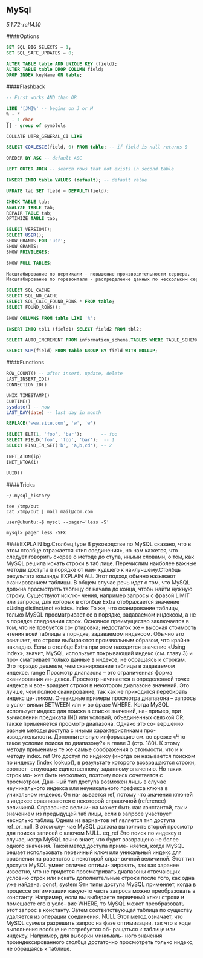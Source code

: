 MySql
-

*5.1.72-rel14.10*

####Options
````sql
SET SQL_BIG_SELECTS = 1;
SET SQL_SAFE_UPDATES = 0;
````

````sql
ALTER TABLE table ADD UNIQUE KEY (field);
ALTER TABLE table DROP COLUMN field;
DROP INDEX keyName ON table;
````

####Flashback
````sql
-- First works AND than OR

LIKE '[JM]%' -- begins on J or M
% - *
_ - 1 char
[] - group of symblols

COLLATE UTF8_GENERAL_CI LIKE

SELECT COALESCE(field, 0) FROM table; -- if field is null returns 0

OREDER BY ASC -- default ASC

LEFT OUTER JOIN -- search rows that not exists in second table

INSERT INTO table VALUES (default); -- default value

UPDATE tab SET field = DEFAULT(field);

CHECK TABLE tab;
ANALYZE TABLE tab;
REPAIR TABLE tab;
OPTIMIZE TABLE tab;

SELECT VERSION();
SELECT USER();
SHOW GRANTS FOR 'usr';
SHOW GRANTS;
SHOW PRIVILEGES;

SHOW FULL TABLES;

Масштабирование по вертикали - повышение производительности сервера.
Масштабирование по горезонтали - распределение данных по нескольким серверам (репликация).
````

````sql
SELECT SQL_CACHE
SELECT SQL_NO_CACHE
SELECT SQL_CALC_FOUND_ROWS * FROM table;
SELECT FOUND_ROWS();

SHOW COLUMNS FROM table LIKE '%';

INSERT INTO tbl1 (field1) SELECT field2 FROM tbl2;

SELECT AUTO_INCREMENT FROM information_schema.TABLES WHERE TABLE_SCHEMA = 'databaseName' AND TABLE_NAME = 'tableName';

SELECT SUM(field) FROM table GROUP BY field WITH ROLLUP;
````

####Functions
````sql
ROW_COUNT() -- after insert, update, delete
LAST_INSERT_ID()
CONNECTION_ID()

UNIX_TIMESTAMP()
CURTIME()
sysdate() -- now
LAST_DAY(date) -- last day in month

REPLACE('www.site.com', 'w', 'w')

SELECT ELT(1, 'foo', 'bar');       -- foo
SELECT FIELD('foo', 'foo', 'bar');  -- 1
SELECT FIND_IN_SET('b', 'a,b,cd'); -- 2

INET_ATON(ip)
INET_NTOA(i)

UUID()
````

####Tricks
````
~/.mysql_history

tee /tmp/out
cat /tmp/out | mail mail@com.com

user@ubuntu:~$ mysql --pager='less -S'

mysql> pager less -SFX
````

####EXPLAIN
bg.Столбец type
В руководстве по MySQL сказано, что в этом столбце отражается «тип
соединения», но нам кажется, что следует говорить скорее о методе до­
ступа, иными словами, о том, как MySQL решила искать строки в таб­
лице. Перечислим наиболее важные методы доступа в порядке от наи-
худшего к наилучшему.Столбцы результата команды EXPLAIN
ALL
Этот подход обычно называют сканированием таб­лицы. В  общем
случае речь идет о том, что MySQL должна просмотреть таб­лицу от
начала до конца, чтобы найти нужную строку. Существуют исклю-
чения, например запросы с фразой LIMIT или запросы, для которых
в столбце Extra отображается значение «Using distinct/not exists».
index
То же, что сканирование таб­лицы, только MySQL просматривает ее
в  порядке, задаваемом индексом, а  не в  порядке следования строк.
Основное преимущество заключается в  том, что не требуется со-
ртировка; недостаток же – высокая стоимость чтения всей таб­лицы
в  порядке, задаваемом индексом. Обычно это означает, что строки
выбираются произвольным образом, что крайне накладно.
Если в  столбце Extra при этом находится значение «Using index»,
значит, MySQL использует покрывающий индекс (см. главу 3) и про-
сматривает только данные в  индексе, не обращаясь к  строкам. Это
гораздо дешевле, чем сканирование таб­лицы в задаваемом индексе.
range
Просмотр диапазона  – это ограниченная форма сканирования ин-
декса. Просмотр начинается в  определенной точке индекса и  воз-
вращает строки в  некотором диапазоне значений. Это лучше, чем
полное сканирование, так как не приходится перебирать индекс це-
ликом. Очевидные примеры просмотра диапазона – запросы с усло-
виями BETWEEN или > во фразе WHERE.
Когда MySQL использует индекс для поиска в списке значений, на-
пример, при вычислении предиката IN() или условий, объединенных
связкой OR, также применяется просмотр диапазона. Однако это со-
вершенно разные методы доступа с  иными характеристиками про-
изводительности. Дополнительную информацию см. во врезке «Что
такое условие поиска по диапазону?» в главе 3 (стр. 180).
К этому методу применимы те же самые соображения о стоимости,
что и к методу index.
ref
Это доступ по индексу (иногда он называется поиском по индексу
(index lookup)), в результате которого возвращаются строки, соответ-
ствующие единственному заданному значению. Но таких строк мо-
жет быть несколько, поэтому поиск сочетается с  просмотром. Дан-
ный тип доступа возможен лишь в  случае неуникального индекса
или неуникального префикса ключа в  уникальном индексе. Он на-
зывается ref, потому что значения ключей в индексе сравниваются
с  некоторой справочной (reference) величиной. Справочная величи-
на может быть как константой, так и значением из предыдущей таб­
лицы, если в запросе участвует несколько таб­лиц.
Одним из вариантов ref является тип доступа ref_or_null. В этом слу-
чае MySQL должна выполнить второй просмотр для поиска записей
с ключом NULL.
eq_ref
Это поиск по индексу в случае, когда MySQL точно знает, что будет
возвращено не более одного значения. Такой метод доступа приме-
няется, когда MySQL решает использовать первичный ключ или
уникальный индекс для сравнения на равенство с  некоторой спра-
вочной величиной. Этот тип доступа MySQL умеет отлично оптими-
зировать, так как заранее известно, что не придется просматривать
диапазоны отвечающих условию строк или искать дополнительные
строки после того, как одна уже найдена.
const, system
Эти типы доступа MySQL применяет, когда в процессе оптимизации
какую-то часть запроса можно преобразовать в константу. Например,
если вы выбираете первичный ключ строки и помещаете его в усло-
вие WHERE, то MySQL может преобразовать этот запрос в  константу.
Затем соответствующая таб­лица по существу удаляется из операции
соединения.
NULL
Этот метод означает, что MySQL сумела разрешить запрос на фазе
оптимизации, так что в ходе выполнения вообще не потребуется об-
ращаться к таб­лице или индексу. Например, для выборки минималь-
ного значения проиндексированного столбца достаточно просмотреть
только индекс, не обращаясь к таб­лице.